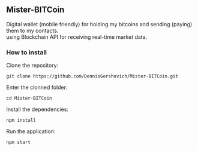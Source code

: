 ## Mister-BITCoin
Digital wallet (mobile friendly) for holding my bitcoins and sending (paying) them to my contacts.<br />
using Blockchain API for receiving real-time market data.

### How to install
Clone the repository:
```
git clone https://github.com/DennisGershovich/Mister-BITCoin.git
```
Enter the clonned folder:
```
cd Mister-BITCoin
```
Install the dependencies:
```
npm install
```
Run the application:
```
npm start
```

